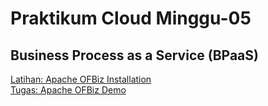 # Praktikum Cloud Minggu-05
## Business Process as a Service (BPaaS)

[Latihan: Apache OFBiz Installation](latihan.md)<br>
[Tugas: Apache OFBiz Demo](tugas.md)<br>
